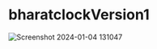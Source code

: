 # bharatclockVersion1

![Screenshot 2024-01-04 131047](https://github.com/goyankabhushan/bharatclockv1/assets/122682007/34602b37-4fff-4bae-98a3-629316d7b26f)
